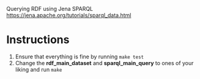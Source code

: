 Querying RDF using Jena SPARQL
https://jena.apache.org/tutorials/sparql_data.html

# Instructions
1. Ensure that everything is fine by running `make test`
2. Change the **rdf_main_dataset** and **sparql_main_query** to ones of your liking and run `make`
